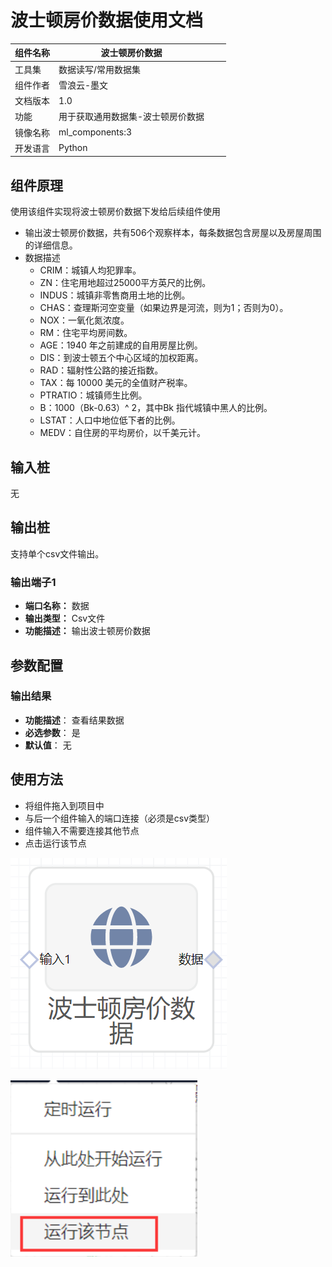 # 波士顿房价数据使用文档
| 组件名称 | 波士顿房价数据 |  |  |
| --- | --- | --- | --- |
| 工具集 | 数据读写/常用数据集 |  |  |
| 组件作者 | 雪浪云-墨文 |  |  |
| 文档版本 | 1.0 |  |  |
| 功能 | 用于获取通用数据集-波士顿房价数据 |  |  |
| 镜像名称 | ml_components:3 |  |  |
| 开发语言 | Python |  |  |

## 组件原理
使用该组件实现将波士顿房价数据下发给后续组件使用


- 输出波士顿房价数据，共有506个观察样本，每条数据包含房屋以及房屋周围的详细信息。
- 数据描述
    - CRIM：城镇人均犯罪率。
    - ZN：住宅用地超过25000平方英尺的比例。
    - INDUS：城镇非零售商用土地的比例。
    - CHAS：查理斯河空变量（如果边界是河流，则为1；否则为0）。
    - NOX：一氧化氮浓度。
    - RM：住宅平均房间数。
    - AGE：1940 年之前建成的自用房屋比例。
    - DIS：到波士顿五个中心区域的加权距离。
    - RAD：辐射性公路的接近指数。
    - TAX：每 10000 美元的全值财产税率。
    - PTRATIO：城镇师生比例。
    - B：1000（Bk-0.63）^ 2，其中Bk 指代城镇中黑人的比例。
    - LSTAT：人口中地位低下者的比例。
    - MEDV：自住房的平均房价，以千美元计。

## 输入桩
无

## 输出桩
支持单个csv文件输出。
### 输出端子1

- **端口名称：** 数据
- **输出类型：** Csv文件
- **功能描述：** 输出波士顿房价数据

## 参数配置
### 输出结果

- **功能描述**： 查看结果数据
- **必选参数**： 是
- **默认值**： 无

## 使用方法
- 将组件拖入到项目中
- 与后一个组件输入的端口连接（必须是csv类型）
- 组件输入不需要连接其他节点
- 点击运行该节点

![](./img/波士顿房价数据.png)

![](./img/1568086602280-f3f7a128-867e-458b-b13a-917dc628f8ac.png)
